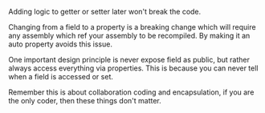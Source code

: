 Adding logic to getter or setter later won't break the code.

Changing from a field to a property is a breaking change which will require any assembly which ref your assembly to be recompiled. By making it an auto property avoids this issue.

One important design principle is never expose field as public, but rather always access everything via properties. This is because you can never tell when a field is accessed or set.

Remember this is about collaboration coding and encapsulation, if you are the only coder, then these things don't matter.